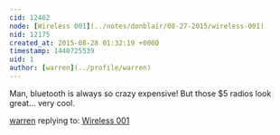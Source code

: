 ```yaml
---
cid: 12462
node: [Wireless 001](../notes/donblair/08-27-2015/wireless-001)
nid: 12175
created_at: 2015-08-28 01:32:19 +0000
timestamp: 1440725539
uid: 1
author: [warren](../profile/warren)
---
```


Man, bluetooth is always so crazy expensive! But those $5 radios look great... very cool. 

[warren](../profile/warren) replying to: [Wireless 001](../notes/donblair/08-27-2015/wireless-001)

